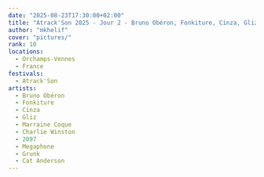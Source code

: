```yaml
---
date: "2025-08-23T17:30:00+02:00"
title: "Atrack'Son 2025 - Jour 2 - Bruno Obéron, Fonkiture, Cinza, Gliz, Marraine Coque, Charlie Winston, 2097, Megaphone, Grunk, Cat Anderson"
author: "mkhelif"
cover: "pictures/"
rank: 10
locations:
  - Orchamps-Vennes
  - France
festivals:
  - Atrack'Son
artists:
  - Bruno Obéron
  - Fonkiture
  - Cinza
  - Gliz
  - Marraine Coque
  - Charlie Winston
  - 2097
  - Megaphone
  - Grunk
  - Cat Anderson
---
```


